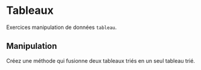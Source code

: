 # Tableaux
Exercices manipulation de données `tableau`.

## Manipulation
Créez une méthode qui fusionne deux tableaux triés en un seul tableau trié.